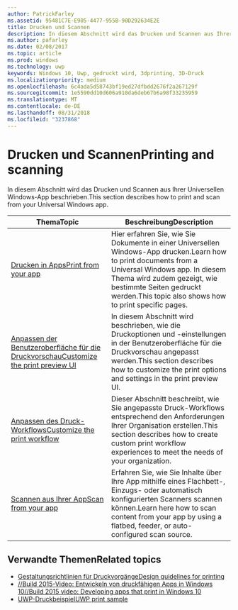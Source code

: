 ```yaml
---
author: PatrickFarley
ms.assetid: 95481C7E-E905-4477-955B-90D292634E2E
title: Drucken und Scannen
description: In diesem Abschnitt wird das Drucken und Scannen aus Ihrer Universellen Windows-App beschrieben.
ms.author: pafarley
ms.date: 02/08/2017
ms.topic: article
ms.prod: windows
ms.technology: uwp
keywords: Windows 10, Uwp, gedruckt wird, 3dprinting, 3D-Druck
ms.localizationpriority: medium
ms.openlocfilehash: 6c4ada5d58743bf19ed27dfbdd2676f2a267129f
ms.sourcegitcommit: 1e5590dd10d606a910da6deb67b6a98f33235959
ms.translationtype: MT
ms.contentlocale: de-DE
ms.lasthandoff: 08/31/2018
ms.locfileid: "3237868"
---
```

# <a name="printing-and-scanning"></a><span data-ttu-id="5b130-104">Drucken und Scannen</span><span class="sxs-lookup"><span data-stu-id="5b130-104">Printing and scanning</span></span>


<span data-ttu-id="5b130-105">In diesem Abschnitt wird das Drucken und Scannen aus Ihrer Universellen Windows-App beschrieben.</span><span class="sxs-lookup"><span data-stu-id="5b130-105">This section describes how to print and scan from your Universal Windows app.</span></span>

| <span data-ttu-id="5b130-106">Thema</span><span class="sxs-lookup"><span data-stu-id="5b130-106">Topic</span></span> | <span data-ttu-id="5b130-107">Beschreibung</span><span class="sxs-lookup"><span data-stu-id="5b130-107">Description</span></span> | 
|-------|-------------|
| [<span data-ttu-id="5b130-108">Drucken in Apps</span><span class="sxs-lookup"><span data-stu-id="5b130-108">Print from your app</span></span>](print-from-your-app.md) | <span data-ttu-id="5b130-109">Hier erfahren Sie, wie Sie Dokumente in einer Universellen Windows-App drucken.</span><span class="sxs-lookup"><span data-stu-id="5b130-109">Learn how to print documents from a Universal Windows app.</span></span> <span data-ttu-id="5b130-110">In diesem Thema wird zudem gezeigt, wie bestimmte Seiten gedruckt werden.</span><span class="sxs-lookup"><span data-stu-id="5b130-110">This topic also shows how to print specific pages.</span></span> |
| [<span data-ttu-id="5b130-111">Anpassen der Benutzeroberfläche für die Druckvorschau</span><span class="sxs-lookup"><span data-stu-id="5b130-111">Customize the print preview UI</span></span>](customize-the-print-preview-ui.md) | <span data-ttu-id="5b130-112">In diesem Abschnitt wird beschrieben, wie die Druckoptionen und -einstellungen in der Benutzeroberfläche für die Druckvorschau angepasst werden.</span><span class="sxs-lookup"><span data-stu-id="5b130-112">This section describes how to customize the print options and settings in the print preview UI.</span></span> |
| [<span data-ttu-id="5b130-113">Anpassen des Druck-Workflows</span><span class="sxs-lookup"><span data-stu-id="5b130-113">Customize the print workflow</span></span>](print-workflow-customize.md) | <span data-ttu-id="5b130-114">Dieser Abschnitt beschreibt, wie Sie angepasste Druck-Workflows entsprechend den Anforderungen Ihrer Organisation erstellen.</span><span class="sxs-lookup"><span data-stu-id="5b130-114">This section describes how to create custom print workflow experiences to meet the needs of your organization.</span></span>  |
| [<span data-ttu-id="5b130-115">Scannen aus Ihrer App</span><span class="sxs-lookup"><span data-stu-id="5b130-115">Scan from your app</span></span>](scan-from-your-app.md) | <span data-ttu-id="5b130-116">Erfahren Sie, wie Sie Inhalte über Ihre App mithilfe eines Flachbett-, Einzugs- oder automatisch konfigurierten Scanners scannen können.</span><span class="sxs-lookup"><span data-stu-id="5b130-116">Learn here how to scan content from your app by using a flatbed, feeder, or auto-configured scan source.</span></span>|

## <a name="related-topics"></a><span data-ttu-id="5b130-117">Verwandte Themen</span><span class="sxs-lookup"><span data-stu-id="5b130-117">Related topics</span></span>

* [<span data-ttu-id="5b130-118">Gestaltungsrichtlinien für Druckvorgänge</span><span class="sxs-lookup"><span data-stu-id="5b130-118">Design guidelines for printing</span></span>](https://msdn.microsoft.com/library/windows/apps/Hh868178)
* [<span data-ttu-id="5b130-119">//Build 2015-Video: Entwickeln von druckfähigen Apps in Windows 10</span><span class="sxs-lookup"><span data-stu-id="5b130-119">//Build 2015 video: Developing apps that print in Windows 10</span></span>](https://channel9.msdn.com/Events/Build/2015/2-94)
* [<span data-ttu-id="5b130-120">UWP-Druckbeispiel</span><span class="sxs-lookup"><span data-stu-id="5b130-120">UWP print sample</span></span>](http://go.microsoft.com/fwlink/p/?LinkId=619984)
 

